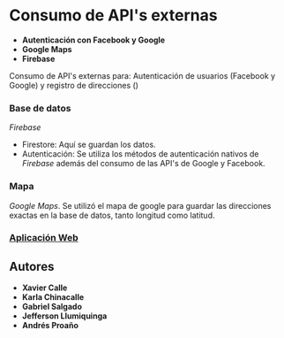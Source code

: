 # Consumo de API's externas
* **Autenticación con Facebook y Google** 
* **Google Maps** 
* **Firebase**

Consumo de API's externas para: 
Autenticación de usuarios (Facebook y Google) y registro de direcciones ()

### Base de datos
_Firebase_
* Firestore: Aquí se guardan los datos.
* Autenticación: Se utiliza los métodos de autenticación nativos de _Firebase_ además del consumo de las API's de Google y Facebook.

### Mapa
_Google Maps_.
Se utilizó el mapa de google para guardar las direcciones exactas en la base de datos, tanto longitud como latitud.

### [Aplicación Web](https://adapp-8ab2c.firebaseapp.com/)


## Autores
* **Xavier Calle** 
* **Karla Chinacalle** 
* **Gabriel Salgado** 
* **Jefferson Llumiquinga** 
* **Andrés Proaño** 

